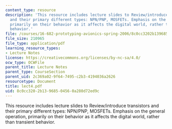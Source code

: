 ```yaml
---
content_type: resource
description: 'This resource includes lecture slides to Review/introduce transistors
  and their primary different types: NPN/PNP, MOSFETs. Emphasis on the general operation,
  primarily on their behavior as it affects the digital world, rather than transient
  behavior.'
file: /courses/16-682-prototyping-avionics-spring-2006/8c0cc3202b13968504560a280d72ed9c_lect4.pdf
file_size: 210965
file_type: application/pdf
learning_resource_types:
- Lecture Notes
license: https://creativecommons.org/licenses/by-nc-sa/4.0/
ocw_type: OCWFile
parent_title: Lecture Notes
parent_type: CourseSection
parent_uid: 2c369a02-9f64-7495-c2b3-4194036a2626
resourcetype: Document
title: lect4.pdf
uid: 8c0cc320-2b13-9685-0456-0a280d72ed9c
---
```

This resource includes lecture slides to Review/introduce transistors and their primary different types: NPN/PNP, MOSFETs. Emphasis on the general operation, primarily on their behavior as it affects the digital world, rather than transient behavior.